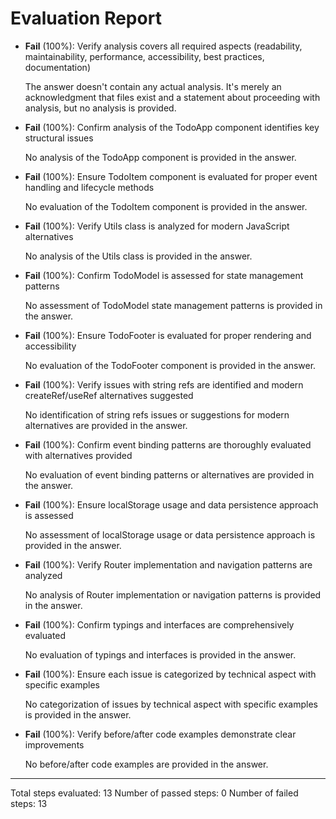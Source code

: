 # Evaluation Report

- **Fail** (100%): Verify analysis covers all required aspects (readability, maintainability, performance, accessibility, best practices, documentation)

    The answer doesn't contain any actual analysis. It's merely an acknowledgment that files exist and a statement about proceeding with analysis, but no analysis is provided.

- **Fail** (100%): Confirm analysis of the TodoApp component identifies key structural issues

    No analysis of the TodoApp component is provided in the answer.

- **Fail** (100%): Ensure TodoItem component is evaluated for proper event handling and lifecycle methods

    No evaluation of the TodoItem component is provided in the answer.

- **Fail** (100%): Verify Utils class is analyzed for modern JavaScript alternatives

    No analysis of the Utils class is provided in the answer.

- **Fail** (100%): Confirm TodoModel is assessed for state management patterns

    No assessment of TodoModel state management patterns is provided in the answer.

- **Fail** (100%): Ensure TodoFooter is evaluated for proper rendering and accessibility

    No evaluation of the TodoFooter component is provided in the answer.

- **Fail** (100%): Verify issues with string refs are identified and modern createRef/useRef alternatives suggested

    No identification of string refs issues or suggestions for modern alternatives are provided in the answer.

- **Fail** (100%): Confirm event binding patterns are thoroughly evaluated with alternatives provided

    No evaluation of event binding patterns or alternatives are provided in the answer.

- **Fail** (100%): Ensure localStorage usage and data persistence approach is assessed

    No assessment of localStorage usage or data persistence approach is provided in the answer.

- **Fail** (100%): Verify Router implementation and navigation patterns are analyzed

    No analysis of Router implementation or navigation patterns is provided in the answer.

- **Fail** (100%): Confirm typings and interfaces are comprehensively evaluated

    No evaluation of typings and interfaces is provided in the answer.

- **Fail** (100%): Ensure each issue is categorized by technical aspect with specific examples

    No categorization of issues by technical aspect with specific examples is provided in the answer.

- **Fail** (100%): Verify before/after code examples demonstrate clear improvements

    No before/after code examples are provided in the answer.

---

Total steps evaluated: 13
Number of passed steps: 0
Number of failed steps: 13